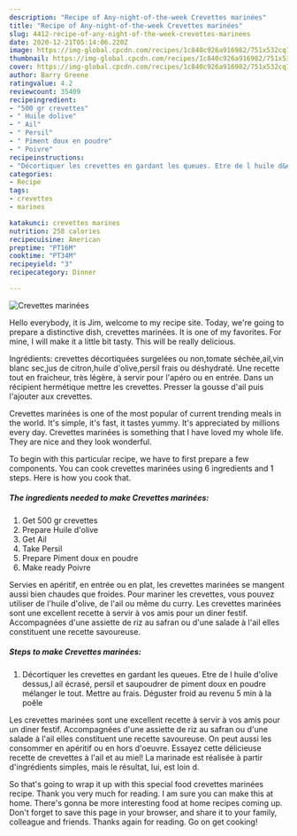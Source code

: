 ```yaml
---
description: "Recipe of Any-night-of-the-week Crevettes marinées"
title: "Recipe of Any-night-of-the-week Crevettes marinées"
slug: 4412-recipe-of-any-night-of-the-week-crevettes-marinees
date: 2020-12-21T05:14:06.220Z
image: https://img-global.cpcdn.com/recipes/1c840c926a916982/751x532cq70/crevettes-marinees-photo-principale-de-la-recette.jpg
thumbnail: https://img-global.cpcdn.com/recipes/1c840c926a916982/751x532cq70/crevettes-marinees-photo-principale-de-la-recette.jpg
cover: https://img-global.cpcdn.com/recipes/1c840c926a916982/751x532cq70/crevettes-marinees-photo-principale-de-la-recette.jpg
author: Barry Greene
ratingvalue: 4.2
reviewcount: 35409
recipeingredient:
- "500 gr crevettes"
- " Huile dolive"
- " Ail"
- " Persil"
- " Piment doux en poudre"
- " Poivre"
recipeinstructions:
- "Décortiquer les crevettes en gardant les queues. Etre de l huile d&#39;olive dessus,l ail écrasé, persil et saupoudrer de piment doux en poudre mélanger le tout. Mettre au frais. Déguster froid au revenu 5 min à la poêle"
categories:
- Recipe
tags:
- crevettes
- marines

katakunci: crevettes marines 
nutrition: 258 calories
recipecuisine: American
preptime: "PT16M"
cooktime: "PT34M"
recipeyield: "3"
recipecategory: Dinner

---
```



![Crevettes marinées](https://img-global.cpcdn.com/recipes/1c840c926a916982/751x532cq70/crevettes-marinees-photo-principale-de-la-recette.jpg)

Hello everybody, it is Jim, welcome to my recipe site. Today, we're going to prepare a distinctive dish, crevettes marinées. It is one of my favorites. For mine, I will make it a little bit tasty. This will be really delicious.

Ingrédients: crevettes décortiquées surgelées ou non,tomate séchée,ail,vin blanc sec,jus de citron,huile d&#39;olive,persil frais ou déshydraté. Une recette tout en fraicheur, très légère, à servir pour l&#39;apéro ou en entrée. Dans un récipient hermétique mettre les crevettes. Presser la gousse d&#39;ail puis l&#39;ajouter aux crevettes.

Crevettes marinées is one of the most popular of current trending meals in the world. It's simple, it's fast, it tastes yummy. It's appreciated by millions every day. Crevettes marinées is something that I have loved my whole life. They are nice and they look wonderful.


To begin with this particular recipe, we have to first prepare a few components. You can cook crevettes marinées using 6 ingredients and 1 steps. Here is how you cook that.

<!--inarticleads1-->

##### The ingredients needed to make Crevettes marinées:

1. Get 500 gr crevettes
1. Prepare  Huile d&#39;olive
1. Get  Ail
1. Take  Persil
1. Prepare  Piment doux en poudre
1. Make ready  Poivre


Servies en apéritif, en entrée ou en plat, les crevettes marinées se mangent aussi bien chaudes que froides. Pour mariner les crevettes, vous pouvez utiliser de l&#39;huile d&#39;olive, de l&#39;ail ou même du curry. Les crevettes marinées sont une excellent recette à servir à vos amis pour un diner festif. Accompagnées d&#39;une assiette de riz au safran ou d&#39;une salade à l&#39;ail elles constituent une recette savoureuse. 

<!--inarticleads2-->

##### Steps to make Crevettes marinées:

1. Décortiquer les crevettes en gardant les queues. Etre de l huile d&#39;olive dessus,l ail écrasé, persil et saupoudrer de piment doux en poudre mélanger le tout. Mettre au frais. Déguster froid au revenu 5 min à la poêle


Les crevettes marinées sont une excellent recette à servir à vos amis pour un diner festif. Accompagnées d&#39;une assiette de riz au safran ou d&#39;une salade à l&#39;ail elles constituent une recette savoureuse. On peut aussi les consommer en apéritif ou en hors d&#39;oeuvre. Essayez cette délicieuse recette de crevettes à l&#39;ail et au miel! La marinade est réalisée à partir d&#39;ingrédients simples, mais le résultat, lui, est loin d. 

So that's going to wrap it up with this special food crevettes marinées recipe. Thank you very much for reading. I am sure you can make this at home. There's gonna be more interesting food at home recipes coming up. Don't forget to save this page in your browser, and share it to your family, colleague and friends. Thanks again for reading. Go on get cooking!
